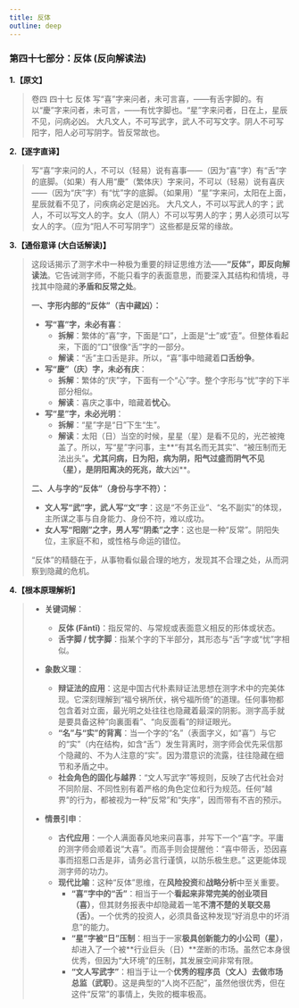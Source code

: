 ```yaml
---
title: 反体
outline: deep
---
```

  
### **第四十七部分：反体 (反向解读法)**

**1.【原文】**
> 卷四 四十七 反体
> 写“喜”字来问者，未可言喜，――有舌字脚的。有以“慶”字来问者，未可言，――有忧字脚也。“星”字来问者，日在上，星辰不见，问病必凶。
> 大凡文人，不可写武字，武人不可写文字。阴人不可写阳字，阳人必可写阴字。皆反常故也。

**2.【逐字直译】**
> 写“喜”字来问的人，不可以（轻易）说有喜事——（因为“喜”字）有“舌”字的底脚。（如果）有人用“慶”（繁体庆）字来问，不可以（轻易）说有喜庆——（因为“庆”字）有“忧”字的底脚。（如果用）“星”字来问，太阳在上面，星辰就看不见了，问疾病必定是凶兆。
> 大凡文人，不可以写武人的字；武人，不可以写文人的字。女人（阴人）不可以写男人的字；男人必须可以写女人的字。（应为“阳人不可写阴字”）这些都是反常的缘故。

**3.【通俗意译 (大白话解读)】**
> 这段话揭示了测字术中一种极为重要的辩证思维方法——**“反体”，即反向解读法**。它告诫测字师，不能只看字的表面意思，而要深入其结构和情境，寻找其中隐藏的**矛盾和反常之处**。
> 
> **一、字形内部的“反体”（吉中藏凶）：**
> *   **写“喜”字，未必有喜**：
>     *   **拆解**：繁体的“喜”字，下面是“口”，上面是“士”或“壴”。但整体看起来，下面的“口”很像“舌”字的一部分。
>     *   **解读**：“舌”主口舌是非。所以，“喜”事中暗藏着**口舌纷争**。
> *   **写“慶”（庆）字，未必有庆**：
>     *   **拆解**：繁体的“庆”字，下面有一个“心”字。整个字形与“忧”字的下半部分相似。
>     *   **解读**：喜庆之事中，暗藏着**忧心**。
> *   **写“星”字，未必光明**：
>     *   **拆解**：“星”字是“日”下生“生”。
>     *   **解读**：太阳（日）当空的时候，星星（星）是看不见的，光芒被掩盖了。所以，写“星”字问事，主**“有其名而无其实”、“被压制而无法出头”**。尤其问病，日为阳，病为阴，阳气过盛而阴气不见（星），是阴阳离决的死兆，故**大凶**。
> 
> **二、人与字的“反体”（身份与字不符）：**
> *   **文人写“武”字，武人写“文”字**：这是“不务正业”、“名不副实”的体现，主所谋之事与自身能力、身份不符，难以成功。
> *   **女人写“阳刚”之字，男人写“阴柔”之字**：这也是一种“反常”。阴阳失位，主家庭不和，或性格与命运的错位。
> 
> “反体”的精髓在于，从事物看似最合理的地方，发现其不合理之处，从而洞察到隐藏的危机。

**4.【根本原理解析】**
> *   **关键词解**：
>     *   **反体 (Fǎntǐ)**：指反常的、与常规或表面意义相反的形体或状态。
>     *   **舌字脚 / 忧字脚**：指某个字的下半部分，其形态与“舌”字或“忧”字相似。
> 
> *   **象数义理**：
>     *   **辩证法的应用**：这是中国古代朴素辩证法思想在测字术中的完美体现。它深刻理解到“福兮祸所伏，祸兮福所倚”的道理。任何事物都包含着对立面，最光明之处往往也隐藏着最深的阴影。测字高手就是要具备这种“向裏面看”、“向反面看”的辩证眼光。
>     *   **“名”与“实”的背离**：当一个字的“名”（表面字义，如“喜”）与它的“实”（内在结构，如含“舌”）发生背离时，测字师会优先采信那个隐藏的、不为人注意的“实”。因为潜意识的流露，往往隐藏在细节和矛盾之中。
>     *   **社会角色的固化与越界**：“文人写武字”等规则，反映了古代社会对不同阶层、不同性别有着严格的角色定位和行为规范。任何“越界”的行为，都被视为一种“反常”和“失序”，因而带有不吉的预示。
> 
> *   **情景引申**：
>     *   **古代应用**：一个人满面春风地来问喜事，并写下一个“喜”字。平庸的测字师会顺着说“大喜”。而高手则会提醒他：“喜中带舌，恐因喜事而招惹口舌是非，请务必言行谨慎，以防乐极生悲。” 这更能体现测字师的功力。
>     *   **现代比喻**：这种“反体”思维，在**风险投资**和**战略分析**中至关重要。
>         *   **“喜”字中的“舌”**：相当于一个**看起来非常完美的创业项目（喜）**，但其财务报表中却隐藏着一笔**不清不楚的关联交易（舌）**。一个优秀的投资人，必须具备这种发现“好消息中的坏消息”的能力。
>         *   **“星”字被“日”压制**：相当于一家**极具创新能力的小公司（星）**，却进入了一个被**行业巨头（日）**垄断的市场。虽然它本身很优秀，但因为“大环境”的压制，其发展空间非常有限。
>         *   **“文人写武字”**：相当于让一个**优秀的程序员（文人）**去做**市场总监（武职）**。这是典型的“人岗不匹配”，虽然他很优秀，但在这件“反常”的事情上，失败的概率极高。
